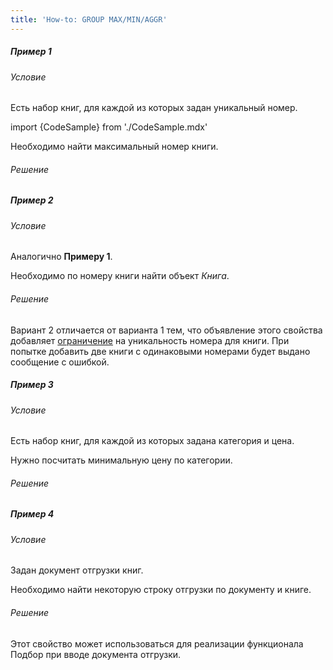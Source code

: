 ```yaml
---
title: 'How-to: GROUP MAX/MIN/AGGR'
---
```


##### Пример 1

###### Условие

Есть набор книг, для каждой из которых задан уникальный номер.

import {CodeSample} from './CodeSample.mdx'

<CodeSample url="https://documentation.lsfusion.org/sample?file=UseCaseMMA&block=sample1"/>

Необходимо найти максимальный номер книги.

###### Решение

<CodeSample url="https://documentation.lsfusion.org/sample?file=UseCaseMMA&block=solution1"/>

##### Пример 2

###### Условие

Аналогично **Примеру 1**.

Необходимо по номеру книги найти объект *Книга*.

###### Решение

<CodeSample url="https://documentation.lsfusion.org/sample?file=UseCaseMMA&block=solution2"/>

Вариант 2 отличается от варианта 1 тем, что объявление этого свойства добавляет [ограничение](Ограничения.md) на уникальность номера для книги. При попытке добавить две книги с одинаковыми номерами будет выдано сообщение с ошибкой.

##### Пример 3

###### Условие

Есть набор книг, для каждой из которых задана категория и цена.

<CodeSample url="https://documentation.lsfusion.org/sample?file=UseCaseMMA&block=sample3"/>

Нужно посчитать минимальную цену по категории.

###### Решение

<CodeSample url="https://documentation.lsfusion.org/sample?file=UseCaseMMA&block=solution3"/>

##### Пример 4

###### Условие

Задан документ отгрузки книг.

<CodeSample url="https://documentation.lsfusion.org/sample?file=UseCaseMMA&block=sample4"/>

Необходимо найти некоторую строку отгрузки по документу и книге.

###### Решение

<CodeSample url="https://documentation.lsfusion.org/sample?file=UseCaseMMA&block=solution4"/>

Этот свойство может использоваться для реализации функционала Подбор при вводе документа отгрузки.
